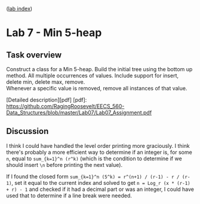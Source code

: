 ([lab index](https://github.com/RagingRoosevelt/eecs560-Data_Structures_Labs))

# Lab 7 - Min 5-heap

## Task overview

Construct a class for a Min 5-heap.  Build the initial tree using the bottom up method.  All 
multiple occurrences of values.  Include support for insert, delete min, delete max, remove.  
Whenever a specific value is removed, remove all instances of that value.

[Detailed description][pdf]
[pdf]: https://github.com/RagingRoosevelt/EECS_560-Data_Structures/blob/master/Lab07/Lab07_Assignment.pdf

## Discussion

I think I could have handled the level order printing more graciously.  I think there's probably a 
more efficient way to determine if an integer is, for some `n`, equal to `sum_{k=1}^n (r^k)` (which 
is the condition to determine if we should insert `\n` before printing the next value).

If I found the closed form `sum_{k=1}^n (5^k) = r^(n+1) / (r-1) - r / (r-1)`, set it equal to the 
current index and solved to get `n = Log_r (x * (r-1) + r) - 1` and checked if it had a decimal part 
or was an integer, I could have used that to determine if a line break were needed.
